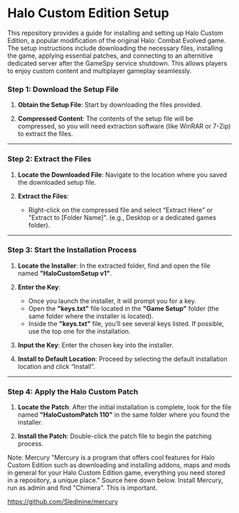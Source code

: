 # Halo Custom Edition Setup
 This repository provides a guide for installing and setting up Halo Custom Edition, a popular modification of the original Halo: Combat Evolved game. The setup instructions include downloading the necessary files, installing the game, applying essential patches, and connecting to an alternitive dedicated server after the GameSpy service shutdown. This allows players to enjoy custom content and multiplayer gameplay seamlessly. 
  
 

### **Step 1: Download the Setup File**

1. **Obtain the Setup File**: Start by downloading the files provided.

2. **Compressed Content**: The contents of the setup file will be compressed, so you will need extraction software (like WinRAR or 7-Zip) to extract the files.

---

### **Step 2: Extract the Files**

1. **Locate the Downloaded File**: Navigate to the location where you saved the downloaded setup file.

2. **Extract the Files**:
   - Right-click on the compressed file and select “Extract Here” or "Extract to [Folder Name]". (e.g., Desktop or a dedicated games folder).

---

### **Step 3: Start the Installation Process**

1. **Locate the Installer**: In the extracted folder, find and open the file named **"HaloCustomSetup v1"**.

2. **Enter the Key**: 
   - Once you launch the installer, it will prompt you for a key.
   - Open the **"keys.txt"** file located in the **"Game Setup"** folder (the same folder where the installer is located).
   - Inside the **"keys.txt"** file, you’ll see several keys listed. If possible, use the top one for the installation.

3. **Input the Key**: Enter the chosen key into the installer.

4. **Install to Default Location**: Proceed by selecting the default installation location and click “Install”.

---

### **Step 4: Apply the Halo Custom Patch**

1. **Locate the Patch**: After the initial installation is complete, look for the file named **"HaloCustomPatch 110"** in the same folder where you found the installer.

2. **Install the Patch**: Double-click the patch file to begin the patching process.


Note: Mercury 
 "Mercury is a program that offers cool features for Halo Custom Edition such as downloading and installing addons, maps and mods in general for your Halo Custom Edition game, everything you need stored in a repository, a unique place." Source here down below. Install Mercury, run as admin and find "Chimera". This is important.
 
 https://github.com/Sledmine/mercury

